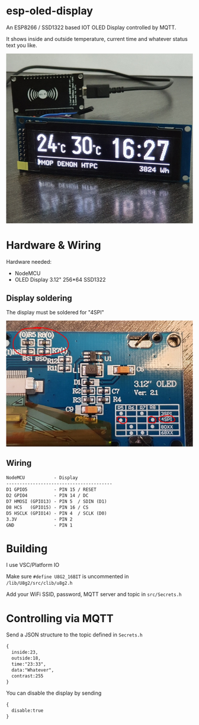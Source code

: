 # esp-oled-display
An ESP8266 / SSD1322 based IOT OLED Display controlled by MQTT.

It shows inside and outside temperature, current time and whatever status text you like.

![display](/pics/display.jpg)

# Hardware & Wiring
Hardware needed:

* NodeMCU
* OLED Display 3.12" 256*64 SSD1322

## Display soldering
The display must be soldered for "4SPI"

![solder](/pics/solder.jpg)

## Wiring
```
NodeMCU           - Display
----------------------------------------
D1 GPIO5          - PIN 15 / RESET
D2 GPIO4          - PIN 14 / DC
D7 HMOSI (GPIO13) - PIN 5  / SDIN (D1)
D8 HCS   (GPIO15) - PIN 16 / CS	
D5 HSCLK (GPIO14) - PIN 4  / SCLK (D0)
3.3V              - PIN 2
GND               - PIN 1
```

# Building
I use VSC/Platform IO

Make sure `#define U8G2_16BIT` is uncommented in `/lib/U8g2/src/clib/u8g2.h`

Add your WiFi SSID, password, MQTT server and topic in `src/Secrets.h`

# Controlling via MQTT

Send a JSON structure to the topic defined in `Secrets.h`
```
{
  inside:23, 
  outside:18, 
  time:"23:33", 
  data:"Whatever", 
  contrast:255
}
```

You can disable the display by sending
```
{
  disable:true
}
```
